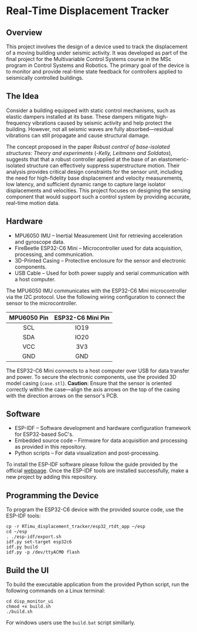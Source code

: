 # Real-Time Displacement Tracker

## Overview 

This project involves the design of a device used to track the displacement of a  moving building under seismic activity. It was developed as part of the final project for the Multivariable Control Systems course in the MSc program in Control Systems and Robotics. The primary goal of the device is to monitor and provide real-time state feedback for controllers applied to seismically controlled buildings.

## The Idea

Consider a building equipped with static control mechanisms, such as elastic dampers installed at its base. These dampers mitigate high-frequency vibrations caused by seismic activity and help protect the building. However, not all seismic waves are fully absorbed—residual vibrations can still propagate and cause structural damage.

The concept proposed in the paper *Robust control of base-isolated structures: Theory and experiments* (-*Kelly, Leitmann and Soldatos*), suggests that that a robust controller applied at the base of an elastomeric-isolated structure can effectively suppress superstructure motion. Their analysis provides critical design constraints for the sensor unit, including the need for high-fidelity base displacement and velocity measurements, low latency, and sufficient dynamic range to capture large isolator displacements and velocities. This project focuses on designing the sensing component that would support such a control system by providing accurate, real-time motion data.

## Hardware

* MPU6050 IMU – Inertial Measurement Unit for retrieving acceleration and gyroscope data.
* FireBeetle ESP32-C6 Mini – Microcontroller used for data acquisition, processing, and communication.
* 3D-Printed Casing – Protective enclosure for the sensor and electronic components.
* USB Cable – Used for both power supply and serial communication with a host computer.

The MPU6050 IMU communicates with the ESP32-C6 Mini microcontroller via the I2C protocol. Use the following wiring configuration to connect the sensor to the microcontroller.

<div align="center">

<table>
  <thead>
    <tr>
      <th><strong>MPU6050 Pin</strong></th>
      <th><strong>ESP32-C6 Mini Pin</strong></th>
    </tr>
  </thead>
  <tbody>
    <tr>
      <td align="center">SCL</td>
      <td align="center">IO19</td>
    </tr>
    <tr>
      <td align="center">SDA</td>
      <td align="center">IO20</td>
    </tr>
    <tr>
      <td align="center">VCC</td>
      <td align="center">3V3</td>
    </tr>
    <tr>
      <td align="center">GND</td>
      <td align="center">GND</td>
    </tr>
  </tbody>
</table>

</div>

The ESP32-C6 Mini connects to a host computer over USB for data transfer and power. To secure the electronic components, use the provided 3D model casing (`case.stl`). **Caution**: Ensure that the sensor is oriented correctly within the case—align the axis arrows on the top of the casing with the direction arrows on the sensor's PCB.

## Software 

- ESP-IDF – Software development and hardware configuration framework for ESP32-based SoC's.
- Embedded source code – Firmware for data acquisition and processing as provided in this repository.
- Python scripts – For data visualization and post-processing.

To install the ESP-IDF software please follow the guide provided by the official [webpage](https://docs.espressif.com/projects/esp-idf/en/stable/esp32/get-started/index.html). Once the ESP-IDF tools are installed successfully, make a new project by adding this repository.  

## Programming the Device 

To program the ESP32-C6 device with the provided source code, use the ESP-IDF tools:

```shell
cp -r RTimu_displacement_tracker/esp32_rtdt_app ~/esp
cd ~/esp
. ./esp-idf/export.sh
idf.py set-target esp32c6
idf.py build
idf.py -p /dev/ttyACM0 flash
```

## Build the UI

To build the executable application from the provided Python script, run the following commands on a Linux terminal:

```shell
cd disp_monitor_ui
chmod +x build.sh
./build.sh
```

For windows users use the `build.bat` script simillarly. 
